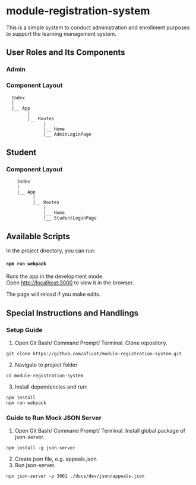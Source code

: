 # module-registration-system
This is a simple system to conduct administration and enrollment purposes to support the learning management system.

## User Roles and Its Components
### Admin
### Component Layout

      Index
      |     
      |__ App 
            |
            |__ Routes
                  |
                  |__ Home
                  |__ AdminLoginPage

## Student
### Component Layout

        Index
        |     
        |__ App 
              |
              |__ Routes
                  |
                  |__ Home
                  |__ StudentLoginPage

## Available Scripts

In the project directory, you can run:

#### `npm run webpack`

Runs the app in the development mode.<br>
Open [http://localhost:3000](http://localhost:3000) to view it in the browser.

The page will reload if you make edits.<br>

## Special Instructions and Handlings
### Setup Guide
1. Open Git Bash/ Command Prompt/ Terminal. Clone repository.

```
git clone https://github.com/aficat/module-registration-system.git
```
2. Navigate to project folder

```
cd module-registration-system
```

3. Install dependencies and run:

```
npm install
npm run webpack
```

### Guide to Run Mock JSON Server
1. Open Git Bash/ Command Prompt/ Terminal. Install global package of json-server.

```
npm install -g json-server
```
2. Create json file, e.g. appeals.json
3. Run json-server.

```
npx json-server -p 3001 ./docs/dev/json/appeals.json
```

